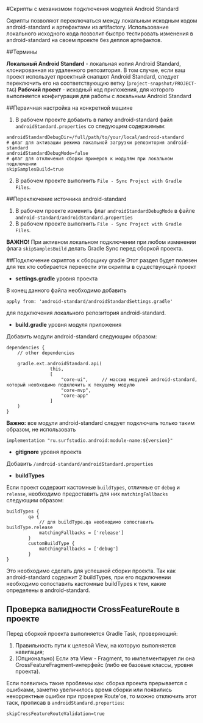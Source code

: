 #Скрипты с механизмом подключения модулей Android Standard

Скрипты позволяют переключаться между локальным искодным кодом android-standard и артефактами из artifactory.
Использование локального исходного кода позволит быстро тестировать изменения в android-standard на своем проекте без деплоя артефактов.

##Термины

**Локальный Android Standard** - локальная копия Android Standard, клонированная из удаленного
репозитория. В том случае, если ваш проект использует проектный снапшот Android Standard, следует
переключить его на соответствующую ветку (`project-snapshot/PROJECT-TAG`)
**Рабочий проект** - исходный код приложения, для которого выполняется конфигурация для работы с локальным Android Standard

##Первичная настройка на конкретной машине

1. В рабочем проекте добавить в папку android-standard файл `androidStandard.properties` со следующим содержимым:
```
androidStandardDebugDir=/full/path/to/your/local/android-standard
# флаг для активации режима локальной загрузки репозитория android-standard
androidStandardDebugMode=false
# флаг для отключения сборки примеров к модулям при локальном подключении
skipSamplesBuild=true
```

2. В рабочем проекте выполнить ```File - Sync Project with Gradle Files```.

##Переключение источника android-standard

1. В рабочем проекте изменить флаг `androidStandardDebugMode` в файле `android-standard/androidStandard.properties`
2. В рабочем проекте выполнить `File - Sync Project with Gradle Files`.

**ВАЖНО!** При активном локальном подключении при любом изменении флага
`skipSamplesBuild` делать Gradle Sync перед сборкой проекта.

##Подключение скриптов к сборщику gradle
Этот раздел будет полезен для тех кто собирается перенести эти скрипты в существующий проект

+ **settings.gradle** уровня проекта

В конец данного файла необходимо добавить

```apply from: 'android-standard/androidStandardSettings.gradle'```

для подключения локального репозитория android-standard.

+ **build.gradle** уровня модуля приложения

Добавить модули android-standard следующим образом:

```
dependencies {
    // other dependencies

    gradle.ext.androidStandard.api(
                this,
                [
                    "core-ui",     // массив модулей android-standard, который необходимо подключить к текущему модулю
                    "core-mvp",
                    "core-app"
                ]
    )
}
```

**Важно:** все модули android-standard следует подключать только таким образом, не использовать

```implementation "ru.surfstudio.android:module-name:${version}"```

+ **gitignore** уровня проекта

Добавить ```/android-standard/androidStandard.properties```

+ **buildTypes**

Если проект содержит кастомные ```buildTypes```, отличные от ```debug``` и ```release```, необходимо
предоставить для них ```matchingFallbacks``` следующим образом:

```
buildTypes {
        qa {
            // для buildType.qa необходимо сопоставить buildType.release
            matchingFallbacks = ['release']
        }
        customBuildType {
            matchingFallbacks = ['debug']
        }
}
```

Это необходимо сделать для успешной сборки проекта. Так как android-standard содержит 2 buildTypes,
при его подключении необходимо сопоставить кастомные buildTypes к тем, какие определены в android-standard.

## Проверка валидности CrossFeatureRoute в проекте
Перед сборкой проекта выполняется Gradle Task, проверяющий:
1. Правильность пути к целевой View, на которую выполняется навигация;
2. (Опционально) Если эта View - Fragment, то импелментирует ли она CrossFeatureFragment-интерфейс (либо ее базовые классы, уровня проекта).

Если появились такие проблемы как: сборка проекта прерывается с ошибками, заметно увеличилось время сборки или
появились некорректные ошибки при проверке Route'ов, то можно отключить этот таск, прописав в `androidStandard.properties`:
```
skipCrossFeatureRouteValidation=true
```